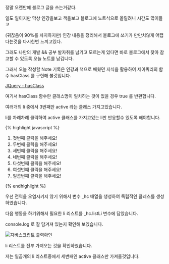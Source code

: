 <div class="box">
  <p>정말 오랜만에 블로그 글을 쓰는거같다.</p>
  <p>일도 일이지만 막상 인강을보고 책을보고 블로그에 노트식으로 올릴려니 시간도 많이들고</p>
  <p>(귀찮음이 90%를 차지하지만) 인강 내용을 정리해서 블로그에 쓰기가 만만치않게 어렵다는것을 다시한번 느끼고있다.</p>
  <p>그래도 나만의 개발 && 공부 발자취를 남기고 모르는게 있다면 바로 블로그에서 찾아 참고할 수 있도록 오늘 노트를 남깁니다.</p>
</div>

<div class="box">
  <p>그래서 오늘 작성할 Note 기록은 인강과 책으로 배웠던 지식을 활용하여 제이쿼리의 함수 hasClass 를 구현해 볼것입니다.</p>  
  <div class="pro-txt">
    <a href="https://api.jquery.com/hasclass/" target="_balnk">JQuery - hasClass</a>
    <p>여기서 hasClass 함수란 클래스명이 일치하는 것이 있을 경우 true 를 반환합니다.</p>
  </div>
  <p>여러개의 li 중에서 3번째만 active 라는 클래스 가지고있습니다.</p>
  <p>li를 차례차례 클릭하여 active 클래스를 가지고있는 li만 반응할수 있도록 해야합니다.</p>
</div>

<div class="box">
{% highlight javascript %}
<ol>
  <li>첫번째 클릭을 해주세요!</li>
  <li>두번째 클릭을 해주세요!</li>
  <li class="active">세번째 클릭을 해주세요!</li>
  <li>네번째 클릭을 해주세요!</li>
  <li>다섯번째 클릭을 해주세요!</li>
  <li>여섯번째 클릭을 해주세요!</li>
  <li>일곱번째 클릭을 해주세요!</li>
</ol>

<script>
  // _hc 라는 독립적인 구역을 만들었습니다.
  var _hc = [];

  _hc.listLi = document.getElementsByTagName('li');
  console.log(_hc.listLi)
</script>
{% endhighlight %}
<p>우선 전역을 오염시키지 않기 위해서 변수 _hc 배열을 생성하여 독립적인 클레스를 생성하였습니다.</p>
<p>다음 행동을 하기위해서 필요한 li 리스트를 _hc.listLi 변수에 담았습니다.</p>
<p>console.log 로 잘 담겨져 있는지 확인해 보겠습니다.</p>
<div class="img-box">
  <img src="{{ site.baseurl }}/static/img/post/2018-10-31-1.png" alt="자바스크립트 출력확인" />
</div>
<p>li 리스트를 전부 가져오는 것을 확인하였습니다.</p>
<p>저는 일곱개의 li 리스트중에서 세번째인 active 클래스만 가져올것입니다.</p>
</div>

